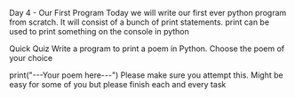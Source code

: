 Day 4 - Our First Program
Today we will write our first ever python program from scratch. It will consist of a bunch of print statements. print can be used to print something on the console in python

Quick Quiz
Write a program to print a poem in Python. Choose the poem of your choice

print("---Your poem here---")
Please make sure you attempt this. Might be easy for some of you but please finish each and every task